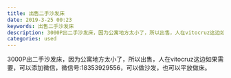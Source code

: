 ```yaml
---
title: 出售二手沙发床
date: 2019-3-25 00:23
keywords: 出售二手沙发床
description: 3000P出二手沙发床，因为公寓地方太小了，所以出售，人在vitocruz这边如果需要，可以添加微信，微信号:18353929556，可以做沙发，也可以平放做床。
categories: used
---
```

<td class="t_f" id="postmessage_3299840">

3000P出二手沙发床，因为公寓地方太小了，所以出售，人在vitocruz这边如果需要，可以添加微信，微信号:18353929556，可以做沙发，也可以平放做床。<br/>
<img alt="" border="0" class="zoom" data-cf-modified-a164a4808ecd90a143192b94-="" file="http://www.flw.ph/data/appbyme/upload/image/201903/25/BZ6bFFVHcHv7.jpg" id="aimg_vCaPQ" lazyloadthumb="1" onclick="" onmouseover="" src="http://www.flw.ph/data/appbyme/upload/image/201903/25/BZ6bFFVHcHv7.jpg"/><br/>
<img alt="" border="0" class="zoom" data-cf-modified-a164a4808ecd90a143192b94-="" file="http://www.flw.ph/data/appbyme/upload/image/201903/25/3hY1XhgEyUVB.jpg" id="aimg_FMsab" lazyloadthumb="1" onclick="" onmouseover="" src="http://www.flw.ph/data/appbyme/upload/image/201903/25/3hY1XhgEyUVB.jpg"/><br/>
<img alt="" border="0" class="zoom" data-cf-modified-a164a4808ecd90a143192b94-="" file="http://www.flw.ph/data/appbyme/upload/image/201903/25/IesSCWZ9XYgw.jpg" id="aimg_QMbz0" lazyloadthumb="1" onclick="" onmouseover="" src="http://www.flw.ph/data/appbyme/upload/image/201903/25/IesSCWZ9XYgw.jpg"/><br/>
<img alt="" border="0" class="zoom" data-cf-modified-a164a4808ecd90a143192b94-="" file="http://www.flw.ph/data/appbyme/upload/image/201903/25/8F4bqw5Ekbjv.jpg" id="aimg_G88S8" lazyloadthumb="1" onclick="" onmouseover="" src="http://www.flw.ph/data/appbyme/upload/image/201903/25/8F4bqw5Ekbjv.jpg"/><br/>
</td>
